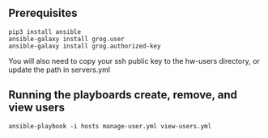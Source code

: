 ## Prerequisites

```
pip3 install ansible
ansible-galaxy install grog.user
ansible-galaxy install grog.authorized-key
```

You will also need to copy your ssh public key to the hw-users directory, or update the path in servers.yml

## Running the playboards create, remove, and view users

```
ansible-playbook -i hosts manage-user.yml view-users.yml
```

